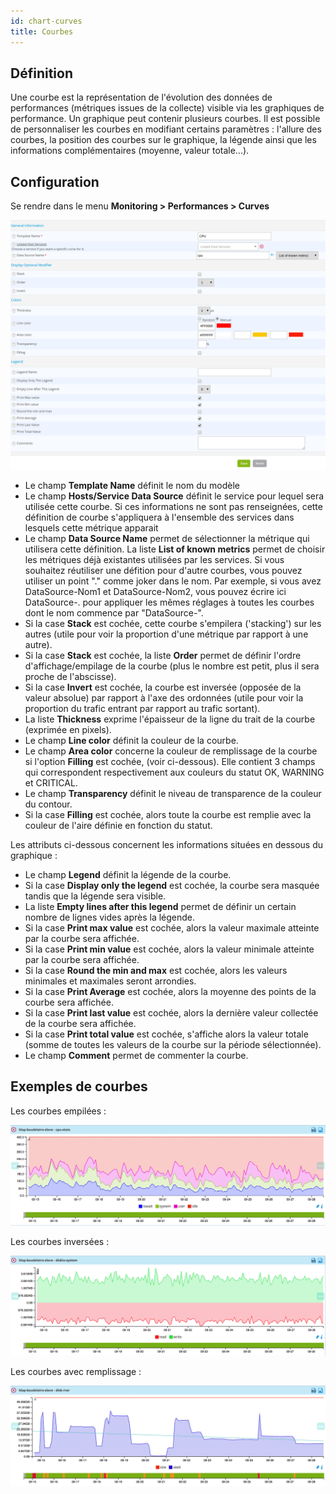 ```yaml
---
id: chart-curves
title: Courbes
---
```


## Définition

Une courbe est la représentation de l'évolution des données de performances (métriques issues de la collecte) visible
via les graphiques de performance. Un graphique peut contenir plusieurs courbes. Il est possible de personnaliser les
courbes en modifiant certains paramètres : l'allure des courbes, la position des courbes sur le graphique, la légende
ainsi que les informations complémentaires (moyenne, valeur totale...).

## Configuration

Se rendre dans le menu **Monitoring \> Performances \> Curves**

![image](../assets/metrology/02addcurve.png)

* Le champ **Template Name** définit le nom du modèle
* Le champ **Hosts/Service Data Source** définit le service pour lequel sera utilisée cette courbe. Si ces informations
  ne sont pas renseignées, cette définition de courbe s'appliquera à l'ensemble des services dans lesquels cette métrique
  apparait
* Le champ **Data Source Name** permet de sélectionner la métrique qui utilisera cette définition. La liste
  **List of known metrics** permet de choisir les métriques déjà existantes utilisées par les services. Si vous souhaitez réutiliser une défition pour d'autre courbes, vous pouvez utiliser un point "." comme joker dans le nom. Par exemple, si vous avez DataSource-Nom1 et DataSource-Nom2, vous pouvez écrire ici DataSource-. pour appliquer les mêmes réglages à toutes les courbes dont le nom commence par "DataSource-".
* Si la case **Stack** est cochée, cette courbe s'empilera ('stacking') sur les autres (utile pour voir la proportion
  d'une métrique par rapport à une autre).
* Si la case **Stack** est cochée, la liste **Order** permet de définir l'ordre d'affichage/empilage de la courbe (plus
  le nombre est petit, plus il sera proche de l'abscisse).
* Si la case **Invert** est cochée, la courbe est inversée (opposée de la valeur absolue) par rapport à l'axe des ordonnées
  (utile pour voir la proportion du trafic entrant par rapport au trafic sortant).
* La liste **Thickness** exprime l'épaisseur de la ligne du trait de la courbe (exprimée en pixels).
* Le champ **Line color** définit la couleur de la courbe.
* Le champ **Area color** concerne la couleur de remplissage de la courbe si l'option **Filling** est cochée, (voir ci-dessous).
   Elle contient 3 champs qui correspondent respectivement aux couleurs du statut OK, WARNING et CRITICAL.
* Le champ **Transparency** définit le niveau de transparence de la couleur du contour.
* Si la case **Filling** est cochée, alors toute la courbe est remplie avec la couleur de l'aire définie en fonction du statut.


Les attributs ci-dessous concernent les informations situées en dessous du graphique :

* Le champ **Legend** définit la légende de la courbe.
* Si la case **Display only the legend** est cochée, la courbe sera masquée tandis que la légende sera visible.
* La liste **Empty lines after this legend** permet de définir un certain nombre de lignes vides après la légende.
* Si la case **Print max value** est cochée, alors la valeur maximale atteinte par la courbe sera affichée.
* Si la case **Print min value** est cochée, alors la valeur minimale atteinte par la courbe sera affichée.
* Si la case **Round the min and max** est cochée, alors les valeurs minimales et maximales seront arrondies.
* Si la case **Print Average** est cochée, alors la moyenne des points de la courbe sera affichée.
* Si la case **Print last value** est cochée, alors la dernière valeur collectée de la courbe sera affichée.
* Si la case **Print total value** est cochée, s'affiche alors la valeur totale (somme de toutes les valeurs de la courbe
  sur la période sélectionnée). 
* Le champ **Comment** permet de commenter la courbe.

## Exemples de courbes

Les courbes empilées :

![image](../assets/metrology/02graphempile.png)

Les courbes inversées :

![image](../assets/metrology/02graphinverse.png)
 
Les courbes avec remplissage :

![image](../assets/metrology/02graphremplissage.png)
